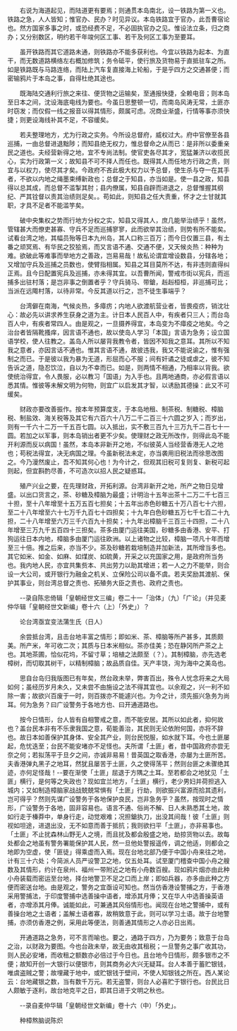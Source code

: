 <!-- { "loadSidebar": true } -->
　　右说为海道起见，而陆道更有要焉；则通贯本岛南北，设一铁路为第一义也。铁路之急，人人皆知；惟官办、民办？时见异议。本岛铁路宜于官办，此吾曹宿论也。然方国家多事之时，或恐经费不足，不必固执官办之见。惟设法立条，归之商办；又分别数区，明约若干年竣何区工事、若干及何区工事为至要耳。

　　虽开铁路而其它道路未通，则铁路亦不能多获利也。今宜以铁路为起本、为直干，而无数道路横络左右概加修筑；务令砥平，使行旅及货物易于直抵驻车之所。如是铁路既与马路连络，而陆上汽车复直接海上轮船，于是乎四方之交通甚便；而密输鸦片于本岛之事，自得杜绝其途也。

　　既海陆交通利行旅之来往、便货物之运输矣，至通报快捷，全赖电音；则本岛至日本之间，沈设海底电线为要也。今虽日思整顿一切，而南岛风涛无常，土匪亦时窃发；而仅假一线之报音以得其情形，颇属可虑。况商业渐盛，行情等事亦须快捷；则更设海线补其不足，不容缓矣。

　　若夫整理地方，尤为行政之实务。今所设总督府，威权过大。府中官僚至各县巡捕，一由总督进退黜陟；而知县绝无权力，惟总督命之从而已：是非所以委重亲民之道也。夫经营新得之地，宜不专尚法制。使官吏各尽其才，宽猛兼济以收揽民心，实为行政第一义；故知县不可不择人而任也。既得其人而任地方行政之责，则宜与以权力，使尽其才矣。今政府不吝此极大权力以予总督，使生杀与夺一在其手者，不欲以内地之绳墨束缚新政也；总督之于知县，亦当如是。使一县之政，知县得以总其成，而总督不滥掣其肘；县内僚属，知县自辟而进退之，总督惟握其纲纪、严其铨督以责其治绩则足矣。。苟如此，则知县之任大责重，怀才之士甘就其职，才具不足者不能滥竽矣。

　　破中央集权之势而行地方分权之实，知县又得其人，庶几能举治绩乎！虽然，管辖甚大而僚吏甚寡、守兵不足而巡捕寥寥，此而欲举其治绩，则势有所不能矣。试看台湾之地，其幅员殆等日本九州岛，其人口称三百万；而今日仅置三县，有土番之顽冥焉、有华民之狡狯焉，而又言语不通、交通不便，又天候炎热：种种为难。欲破此等难事而举地方之善政，岂易易哉！故私论谓宜增设数县，分辖各地；又增加守兵及巡捕之员数也，使臂指相属。知县之耳目莫所不达，有非违则直得纠正焉。且今日配置宪兵及巡捕，亦未得其宜。以吾曹所闻，警戒市街以宪兵，而巡捕多出驻村落；是岂非事之倒置者乎？守兵骑马、带鎗，赳赳桓桓，非巡捕可比；当派在远陬村落，以待非常。今反其道以行之，岂不徒生事端乎？

　　台湾僻在南海，气候炎热，多瘴疠；内地人欲渡航营业者，皆畏疫疠，销沈壮心：故必先以讲求养生获身之道为主。计日本人民百人中，有疾者只三人；而台岛百人中，有疾者常四人。由是观之，一旦摄养得宜，本岛变为不瘴疫之地矣。今之治台者皆隔靴搔痒，因言语不通也，故以使岛人学习「本国」言语为急务；设立国语学校，使人往教之。盖岛人所以屡背我教令者，皆因不知我之意耳。其所以不知我之意者，亦因言话不通也。惟其言语不通，故彼违我，我又不能说谕之，惟有强制之而已。于是彼以我为暴为无道，形屈而心不服；间有奸谲之徒或虐之，彼不知告诉之道，隐忍饮泣，自以为不幸而已。如是，则两情不相通，乃相率以背我。欲使统治得宜，令人畏服，必以教习「国语」为入手也。且两地通商，亦必假言语以悉其情。惟彼等未解文明为何物，则宜广以启发其才智，以诱励其德操：此又不可缓矣。

　　财政亦要改善振作。按本年预算度支，于本岛地租、制茶税、制糖税、樟脑税、制盐效、海关税等及其它有六百六十八万二千二百三十六圆之岁入；而岁出，则有一千六十二万一千五百七圆。以入抵出，实不敷三百九十三万九千二百七十一圆。若加之以军事，则本岛销出者更不少矣。使理财之政无所改作，则得此岛不能开利源而反以病国！虽然，本岛本非新开之地，不似彼英人当经营香港无人之地也；苟税法得宜，决无病国之理。今虽新税法未定，亦当袭用旧税法而徐思改图之。今乃漫然废止，吾不知其何心也！为今计之，但观其旧税可复则复、新税可起则起，但宜斟酌尽善，不可造次以招人民之疑惑耳。

　　殖产兴业之要，在先理财政，开拓利源。台湾非新开之地，所产之物日见增盛。以出口货言之，茶、砂糖及樟脑为最盛；计明治十五年出茶十二万二千七百三十担，至十八年增至十五万五百七担矣；十五年出赤色砂糖五十万八百七十六担，至二十八年增至六十七万千九百七十四担矣；十九年白色砂糖五万七千七百二十九担，二十八年增至六万三千六百九十担矣；十九年出樟脑千三百三十四担，二十八年增至三万九千五百四十三担矣。茶多由厦门运往美国，砂糖多由香港、安平、打狗运往日本内地，樟脑多由厦门运往欧洲。以上诸物之比较，樟脑一项凡十年而增至三十倍。推之后来，亦当不少。茶及砂糖若栽培制造并加新法，其所增当多也。其它如米、如金、如麻、如煤炭、如硫黄，开采之以充国家之用，是政府所当务也。我内地人民，亦宜共集赀本、共出劳力以助其增进；若一人之力不能举，则合设一大公司，或开银行为融金之机关、立保险公司以备不虞。若夫奖励其渡航、保护其事业，则台湾总督之责也、拓殖务大臣之责也、政府之责也。

　　--录自陈忠倚辑「皇朝经世文三编」卷二十一「治体」（九）「广论」（并见麦仲华辑「皇朝经世文新编」卷十六（上）「外史」）？

　　论台湾亟宜变法蒲生氏（日人）

　　余尝抵台湾，且击台地丰富之情形；即如米、茶、樟脑等所产甚多，其质颇美。所产米，年可收二次；其质与日本米相似。茶亦佳美；恐在静冈所产茶之上也。其地茶圃，恰似花坞，不留寸草；培植之法颇至（？）。其制樟脑，亦先选老樟树，而切取其树干，以精制樟脑；故品质自佳。天产丰饶，洵为海中之美岛也。

　　思自台岛归我版图已有年矣，然台政未举，弊害百出，殊令人忧念将来之大局如何；虽经历岁月未久，又未尝不由施设之法不得其宜也。以余观之，兴一利不如除一害；故欲兴百废于一时，则百拨亦不能遽兴也。为今之计，须先振兴急务为尚耳。何为急务？曰广设警务于各地方也、曰开通道路也。

　　按今日情形，台人皆有自相警戒之意，而不能安居。其所以如此者，抑何故也？盖台民本非有不乐隶我国之意，荀能善治，其民则无论依附何国，亦将不辞也。故日本如善保护其身体、安全其产业，则台民悦服，如水就下耳。今也土匪屡起，危忧迭至；台民不能安堵亦不足怪也。夫所谓「土匪」者，昔中国政府亦尝无奈之何；若拟荡平于旦夕之间，亦诚非易易！昔英国之取香港，亦屡为土匪所苦。夫香港弹丸黑子之地耳，然犹且屡苦于土匪，久之使得荡平；然则台匪之未骤绝其迹，亦何足怪哉！--要在渐使「土匪」屈退于方隅之土耳。至若都会之地犹见「土匪」横行，是何等之失政也？现如宜兰地方，「土匪」横行，老少男妇并荷担逃入城内；又如制造樟脑家战战兢兢常惧有「土匪」行劫，则欲振兴富源而拾其遗利，岂可得乎？然则先谋广设警务于各地保护良民，岂非急务乎？虽然，按现时之情形，广设警务于各地，固非容易也。语言不通、俗尚不解、日人未熟悉其土地，故如行走于榛莽中，单身行走，动觉艰难；况担鎗执刀，出没其间哉！彼「土匪」则视如坦途，进退出没，无不如意而善于抵抗；我则欲扫平「土匪」，亦非易事也。「土匪」不止扰森林山野无人之境，而且扰及都会殷盛之地，劫掠货物以去。故每处都会之地虽有警务署能保护其人民，然一旦他处警报遥传，调之他适，则都会之地即为空虚，使「匪徒」得乘虚而入焉。现在台地北部乃便于中国小舟来往之地，计有三十六处；今简派人员严设警卫之地，仅五处耳。试至厦门稽查中国小舟之艘数及其情形，约计在泉州、福州一带附近之地有小舟数百艘。现如鸦片烟亦由此种小舟装载而密运至台地，择台地警卫不足之口而上岸；即如兵器，亦多由此种之方便而密送台地。由是观之，警务之宜亟设可知也。然当仿香港设警捕之方，于香港采用警捕法，于印度警捕中选善操中语者，增添其月俸；又在华人中选善操英语者，亦增添其月俸。诚能如此，可兼通其风俗情形也。闻现在台地之警捕中，或有善操台地之土语者；盖解土语者寡，故稍致意于此，则可以学习土语。故于台地警捕，亦须仿香港之例，采用此等便法，则善通其情形之人亦必日出焉。

　　开通道路之急务，可不言而喻也。要之，通路于四方，乃为要务；致意于台岛之治，以财政为要图。今也台政未举，故无由收其租税；一旦警务之事广收其功，则人民必安堵，而收租之额数亦必倍过于今日也。且台地今日情形，颇多银市之不便；故知开创一大银行以便银市，则其商务必大兴无疑耳。台人本善于蓄贮银钱，唯虞盗贼之警；故埋藏于地中，或贮银钱于壁间，不使人知银钱之所在。西人某论云：台地藏银之数，当有数千万元。若无盗警，则台人必喜贮于银行也。台民比日人颇敏于逐利，故台地克平之日，即其日进于文明之秋也。

　　--录自麦仲华辑「皇朝经世文新编」卷十六（中）「外史」。

　　种樟熬脑说陈炽

